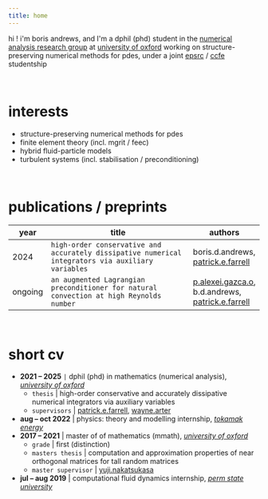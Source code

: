 ```yaml
---
title: home
---
```


hi ! i'm boris andrews, and I'm a dphil (phd) student in the [numerical analysis research group](https://www.maths.ox.ac.uk/groups/numerical-analysis) at [university of oxford](https://www.maths.ox.ac.uk/) working on structure-preserving numerical methods for pdes, under a joint [epsrc](https://www.ukri.org/councils/epsrc/) / [ccfe](https://ccfe.ukaea.uk/) studentship

<br>

# interests
- structure-preserving numerical methods for pdes
- finite element theory (incl. mgrit / feec)
- hybrid fluid-particle models
- turbulent systems (incl. stabilisation / preconditioning)

<br>

# publications / preprints

| year    | title                                                                                              | authors                                                                                                               |
| ------- | -------------------------------------------------------------------------------------------------- | --------------------------------------------------------------------------------------------------------------------- |
| 2024    | `high-order conservative and accurately dissipative numerical integrators via auxiliary variables` | boris.d.andrews, <br> [patrick.e.farrell](https://pefarrell.org/)                                                           |
| ongoing | `an augmented Lagrangian preconditioner for natural convection at high Reynolds number`            | [p.alexei.gazca.o](https://gazcaorozco.github.io/home/), <br> b.d.andrews, <br> [patrick.e.farrell](https://pefarrell.org/) |

<br>

# short cv
- **2021 – 2025**    <code>&#124;</code> dphil (phd) in mathematics (numerical analysis), [*university of oxford*](https://www.maths.ox.ac.uk/)
    - `thesis`      | high-order conservative and accurately dissipative numerical integrators via auxiliary variables
    - `supervisors` | [patrick.e.farrell](https://pefarrell.org/), [wayne.arter](https://www.linkedin.com/in/wayne-arter-86375211/)
- **aug – oct 2022** | physics: theory and modelling internship, [*tokamak energy*](https://tokamakenergy.com/)
- **2017 – 2021**    | master of of mathematics (mmath), [*university of oxford*](https://www.maths.ox.ac.uk/)
    - `grade` | first (distinction)
    - `masters thesis` | computation and approximation properties of near orthogonal matrices for tall random matrices
    - `master supervisor` | [yuji.nakatsukasa](https://people.maths.ox.ac.uk/nakatsukasa/)
- **jul – aug 2019** | computational fluid dynamics internship, [*perm state university*](http://en.psu.ru/)
